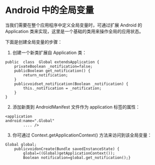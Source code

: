 # Android 中的全局变量
当我们需要在整个应用程序中定义全局变量时，可通过扩展 Android 的 Application 类来实现，这里是一个基础的类用来操作全局的应用状态。

下面是创建全局变量的步骤：

1) 创建一个新类扩展自 Application 类：

```
public  class  Global extendsApplication {
    privateBoolean _notification=false;
    publicBoolean get_notification() {
        return_notification;
    }
    publicvoidset_notification(Boolean _notification) {
        this._notification = _notification;
    }
}
```
2) 添加新类到 AndroidManifest 文件作为 application 标签的属性：

```
<application
android:name=".Global"
        .... />
```
3) 你可通过 Context.getApplicationContext() 方法来访问到该全局变量：


```
Global global;
    publicvoidonCreate(Bundle savedInstanceState) {
        global=((Global)getApplicationContext());
        Boolean notification=global.get_notification();}
```